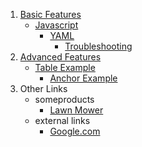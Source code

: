 1. [Basic Features](/BasicFeatures.md)
    - [Javascript](/JavascriptExample/JavascriptExample.md)
       - [YAML](/JavascriptExample/YmalExample.md)
          - [Troubleshooting](/JavascriptExample/Troubleshooting.md)
2. [Advanced Features](/AdvancedFeatures/AdvancedFeatures.md)
    - [Table Example](/AdvancedFeatures/TableExample/TableExample.md)
      - [Anchor Example](/AdvancedFeatures/TableExample/AnchorExample.md)
3. Other Links
    - someproducts
      - [Lawn Mower](/Products/LawnMower.md)
    - external links
      - [Google.com](https://www.google.com)
